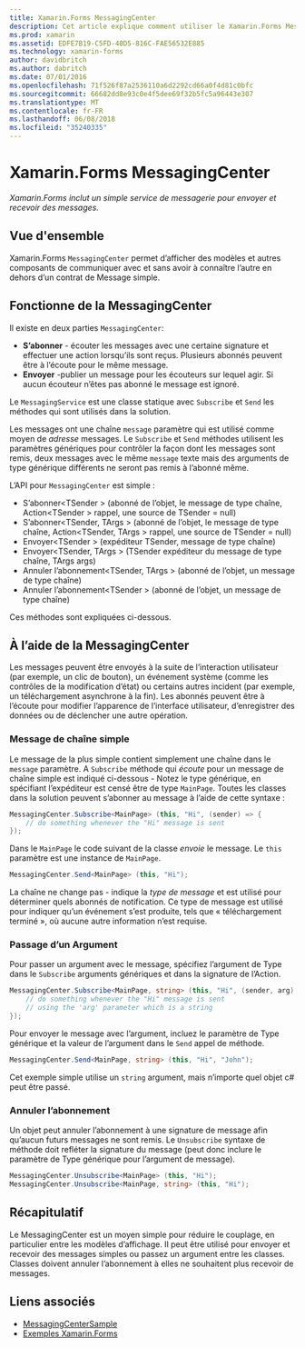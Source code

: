 ```yaml
---
title: Xamarin.Forms MessagingCenter
description: Cet article explique comment utiliser le Xamarin.Forms MessagingCenter pour envoyer et recevoir des messages, afin de réduire le couplage entre classes tels que les modèles d’affichage.
ms.prod: xamarin
ms.assetid: EDFE7B19-C5FD-40D5-816C-FAE56532E885
ms.technology: xamarin-forms
author: davidbritch
ms.author: dabritch
ms.date: 07/01/2016
ms.openlocfilehash: 71f526f87a2536110a6d2292cd66a0f4d81c0bfc
ms.sourcegitcommit: 66682dd8e93c0e4f5dee69f32b5fc5a96443e307
ms.translationtype: MT
ms.contentlocale: fr-FR
ms.lasthandoff: 06/08/2018
ms.locfileid: "35240335"
---
```

# <a name="xamarinforms-messagingcenter"></a>Xamarin.Forms MessagingCenter

_Xamarin.Forms inclut un simple service de messagerie pour envoyer et recevoir des messages._

<a name="Overview" />

## <a name="overview"></a>Vue d'ensemble

Xamarin.Forms `MessagingCenter` permet d’afficher des modèles et autres composants de communiquer avec et sans avoir à connaître l’autre en dehors d’un contrat de Message simple.

<a name="How_the_MessagingCenter_Works" />

## <a name="how-the-messagingcenter-works"></a>Fonctionne de la MessagingCenter

Il existe en deux parties `MessagingCenter`:

-  **S’abonner** - écouter les messages avec une certaine signature et effectuer une action lorsqu’ils sont reçus. Plusieurs abonnés peuvent être à l’écoute pour le même message.
-  **Envoyer** -publier un message pour les écouteurs sur lequel agir. Si aucun écouteur n’êtes pas abonné le message est ignoré.


Le `MessagingService` est une classe statique avec `Subscribe` et `Send` les méthodes qui sont utilisés dans la solution.

Les messages ont une chaîne `message` paramètre qui est utilisé comme moyen de *adresse* messages. Le `Subscribe` et `Send` méthodes utilisent les paramètres génériques pour contrôler la façon dont les messages sont remis, deux messages avec le même `message` texte mais des arguments de type générique différents ne seront pas remis à l’abonné même.

L’API pour `MessagingCenter` est simple :

-  S’abonner&lt;TSender > (abonné de l’objet, le message de type chaîne, Action&lt;TSender > rappel, une source de TSender = null)
-  S’abonner&lt;TSender, TArgs > (abonné de l’objet, le message de type chaîne, Action&lt;TSender, TArgs > rappel, une source de TSender = null)
-  Envoyer&lt;TSender > (expéditeur TSender, message de type chaîne)
-  Envoyer&lt;TSender, TArgs > (TSender expéditeur du message de type chaîne, TArgs args)
-  Annuler l’abonnement&lt;TSender, TArgs > (abonné de l’objet, un message de type chaîne)
-  Annuler l’abonnement&lt;TSender > (abonné de l’objet, un message de type chaîne)


Ces méthodes sont expliquées ci-dessous.

<a name="Using_the_MessagingCenter" />

## <a name="using-the-messagingcenter"></a>À l’aide de la MessagingCenter

Les messages peuvent être envoyés à la suite de l’interaction utilisateur (par exemple, un clic de bouton), un événement système (comme les contrôles de la modification d’état) ou certains autres incident (par exemple, un téléchargement asynchrone à la fin). Les abonnés peuvent être à l’écoute pour modifier l’apparence de l’interface utilisateur, d’enregistrer des données ou de déclencher une autre opération.

### <a name="simple-string-message"></a>Message de chaîne simple

Le message de la plus simple contient simplement une chaîne dans le `message` paramètre. A `Subscribe` méthode qui *écoute* pour un message de chaîne simple est indiqué ci-dessous - Notez le type générique, en spécifiant l’expéditeur est censé être de type `MainPage`. Toutes les classes dans la solution peuvent s’abonner au message à l’aide de cette syntaxe :

```csharp
MessagingCenter.Subscribe<MainPage> (this, "Hi", (sender) => {
    // do something whenever the "Hi" message is sent
});
```

Dans le `MainPage` le code suivant de la classe *envoie* le message. Le `this` paramètre est une instance de `MainPage`.

```csharp
MessagingCenter.Send<MainPage> (this, "Hi");
```

La chaîne ne change pas - indique la *type de message* et est utilisé pour déterminer quels abonnés de notification. Ce type de message est utilisé pour indiquer qu’un événement s’est produite, tels que « téléchargement terminé », où aucune autre information n’est requise.

### <a name="passing-an-argument"></a>Passage d’un Argument

Pour passer un argument avec le message, spécifiez l’argument de Type dans le `Subscribe` arguments génériques et dans la signature de l’Action.

```csharp
MessagingCenter.Subscribe<MainPage, string> (this, "Hi", (sender, arg) => {
    // do something whenever the "Hi" message is sent
    // using the 'arg' parameter which is a string
});
```

Pour envoyer le message avec l’argument, incluez le paramètre de Type générique et la valeur de l’argument dans le `Send` appel de méthode.

```csharp
MessagingCenter.Send<MainPage, string> (this, "Hi", "John");
```

Cet exemple simple utilise un `string` argument, mais n’importe quel objet c# peut être passé.

### <a name="unsubscribe"></a>Annuler l’abonnement

Un objet peut annuler l’abonnement à une signature de message afin qu’aucun futurs messages ne sont remis. Le `Unsubscribe` syntaxe de méthode doit refléter la signature du message (peut donc inclure le paramètre de Type générique pour l’argument de message).

```csharp
MessagingCenter.Unsubscribe<MainPage> (this, "Hi");
MessagingCenter.Unsubscribe<MainPage, string> (this, "Hi");
```

<a name="Summary" />

## <a name="summary"></a>Récapitulatif

Le MessagingCenter est un moyen simple pour réduire le couplage, en particulier entre les modèles d’affichage. Il peut être utilisé pour envoyer et recevoir des messages simples ou passez un argument entre les classes. Classes doivent annuler l’abonnement à elles ne souhaitent plus recevoir de messages.


## <a name="related-links"></a>Liens associés

- [MessagingCenterSample](https://developer.xamarin.com/samples/UsingMessagingCenter)
- [Exemples Xamarin.Forms](https://github.com/xamarin/xamarin-forms-samples)

